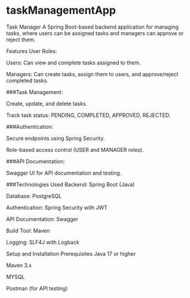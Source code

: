 # taskManagementApp
Task Manager
A Spring Boot-based backend application for managing tasks, where users can be assigned tasks and managers can approve or reject them.

Features
User Roles:

Users: Can view and complete tasks assigned to them.

Managers: Can create tasks, assign them to users, and approve/reject completed tasks.

###Task Management:

Create, update, and delete tasks.

Track task status: PENDING, COMPLETED, APPROVED, REJECTED.

###Authentication:

Secure endpoints using Spring Security.

Role-based access control (USER and MANAGER roles).

###API Documentation:

Swagger UI for API documentation and testing.

###Technologies Used
Backend: Spring Boot (Java)

Database: PostgreSQL

Authentication: Spring Security with JWT

API Documentation: Swagger

Build Tool: Maven

Logging: SLF4J with Logback

Setup and Installation
Prerequisites
Java 17 or higher

Maven 3.x

MYSQL

Postman (for API testing)
